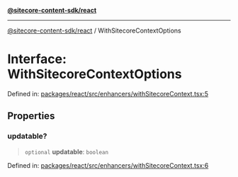 [**@sitecore-content-sdk/react**](../README.md)

***

[@sitecore-content-sdk/react](../README.md) / WithSitecoreContextOptions

# Interface: WithSitecoreContextOptions

Defined in: [packages/react/src/enhancers/withSitecoreContext.tsx:5](https://github.com/Sitecore/xmc-jss-dev/blob/f4a8fa660d68db3c8a3a184bf4bb6c838e2b1802/packages/react/src/enhancers/withSitecoreContext.tsx#L5)

## Properties

### updatable?

> `optional` **updatable**: `boolean`

Defined in: [packages/react/src/enhancers/withSitecoreContext.tsx:6](https://github.com/Sitecore/xmc-jss-dev/blob/f4a8fa660d68db3c8a3a184bf4bb6c838e2b1802/packages/react/src/enhancers/withSitecoreContext.tsx#L6)
